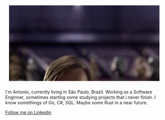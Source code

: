 <h1 align="center"><img src="https://github.com/Tonioou/Tonioou/blob/main/hello-there.gif" height="240px" width="480px"> </h1>

I'm Antonio, currently living in São Paulo, Brazil. Working as a Software Enginner, sometimes starting some studying projects
that i never finish. 
I know somethings of Go, C#, SQL. Maybe some Rust in a near future.

[Follow me on Linkedin](https://www.linkedin.com/in/antoniofernandes41892b13b/)
